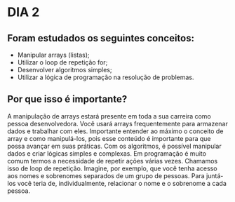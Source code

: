# DIA 2

## Foram estudados os seguintes conceitos:

   - Manipular arrays (listas);
   - Utilizar o loop de repetição for;
   - Desenvolver algoritmos simples;
   - Utilizar a lógica de programação na resolução de problemas.

## Por que isso é importante?
   A manipulação de arrays estará presente em toda a sua carreira como pessoa desenvolvedora. Você usará arrays frequentemente para armazenar dados e trabalhar com eles. Importante entender ao máximo o conceito de array e como manipulá-los, pois esse conteúdo é importante para que possa avançar em suas práticas. Com os algoritmos, é possível manipular dados e criar lógicas simples e complexas.
    Em programação é muito comum termos a necessidade de repetir ações várias vezes. Chamamos isso de loop de repetição. Imagine, por exemplo, que você tenha acesso aos nomes e sobrenomes separados de um grupo de pessoas. Para juntá-los você teria de, individualmente, relacionar o nome e o sobrenome a cada pessoa.

